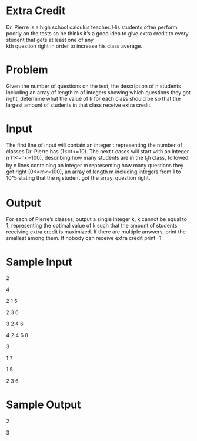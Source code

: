 # Extra Credit
Dr. Pierre is a high school calculus teacher. His students often perform poorly on the tests so he thinks it’s a good idea to give extra credit to every student that gets at least one of any            
kth question right in order to increase his class average. 

# Problem
Given the number of questions on the test, the description of n students including an array of length m of integers showing which questions they got right, determine what the value of k for each class should be so that the largest amount of students in that class receive extra credit.

# Input
The first line of input will contain an integer t representing the number of classes Dr. Pierre has (1<=t<=10). The next t cases will start with an integer n (1<=n<=100), describing how many students are in the t<sub>t</sub>h class, followed by n lines containing an integer m representing how many questions they got right (0<=m<=100), an array of length m including integers from 1 to 10^5 stating that the n<sub>i</sub> student got the array<sub>j</sub> question right.

# Output
For each of Pierre’s classes, output a single integer k, k cannot be equal to 1, representing the optimal value of k such that the amount of students receiving extra credit is maximized. If there are multiple answers, print the smallest among them. If nobody can receive extra credit print -1.

# Sample Input
2

4

2 1 5

2 3 6

3 2 4 6

4 2 4 6 8

3

1 7

1 5

2 3 6


# Sample Output
2

3






